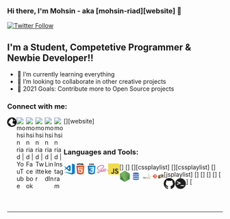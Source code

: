 ### Hi there, I'm Mohsin - aka [mohsin-riad][website] 👋

[![Twitter Follow](https://img.shields.io/twitter/follow/codeSTACKr?color=1DA1F2&logo=twitter&style=for-the-badge)](https://twitter.com/imriad)

## I'm a Student, Competetive Programmer & Newbie Developer!!

- 🌱 I’m currently learning everything 
- 👯 I’m looking to collaborate in other creative projects
- 🥅 2021 Goals: Contribute more to Open Source projects

### Connect with me:

[<img align="left" alt="mohsinriad.com" width="22px" src="https://raw.githubusercontent.com/iconic/open-iconic/master/svg/globe.svg" />][website]
[<img align="left" alt="mohsin riad | YouTube" width="22px" src="https://cdn.jsdelivr.net/npm/simple-icons@v3/icons/youtube.svg" />][youtube]
[<img align="left" alt="mohsin riad | Facebook" width="22px" src="https://cdn.jsdelivr.net/npm/simple-icons@v3/icons/facebook.svg" />][facebook]
[<img align="left" alt="mohsin riad | Twitter" width="22px" src="https://cdn.jsdelivr.net/npm/simple-icons@v3/icons/twitter.svg" />][twitter]
[<img align="left" alt="mohsin riad | LinkedIn" width="22px" src="https://cdn.jsdelivr.net/npm/simple-icons@v3/icons/linkedin.svg" />][linkedin]
[<img align="left" alt="mohsin riad | Instagram" width="22px" src="https://cdn.jsdelivr.net/npm/simple-icons@v3/icons/instagram.svg" />][instagram]

<br />

### Languages and Tools:

[<img align="left" alt="Visual Studio Code" width="26px" src="https://raw.githubusercontent.com/github/explore/80688e429a7d4ef2fca1e82350fe8e3517d3494d/topics/visual-studio-code/visual-studio-code.png" />]
[<img align="left" alt="HTML5" width="26px" src="https://raw.githubusercontent.com/github/explore/80688e429a7d4ef2fca1e82350fe8e3517d3494d/topics/html/html.png" />]
[<img align="left" alt="CSS3" width="26px" src="https://raw.githubusercontent.com/github/explore/80688e429a7d4ef2fca1e82350fe8e3517d3494d/topics/css/css.png" />][cssplaylist]
[<img align="left" alt="Sass" width="26px" src="https://raw.githubusercontent.com/github/explore/80688e429a7d4ef2fca1e82350fe8e3517d3494d/topics/sass/sass.png" />][cssplaylist]
[<img align="left" alt="JavaScript" width="26px" src="https://raw.githubusercontent.com/github/explore/80688e429a7d4ef2fca1e82350fe8e3517d3494d/topics/javascript/javascript.png" />][jsplaylist]
[<img align="left" alt="Node.js" width="26px" src="https://raw.githubusercontent.com/github/explore/80688e429a7d4ef2fca1e82350fe8e3517d3494d/topics/nodejs/nodejs.png" />]
[<img align="left" alt="SQL" width="26px" src="https://raw.githubusercontent.com/github/explore/80688e429a7d4ef2fca1e82350fe8e3517d3494d/topics/sql/sql.png" />]
[<img align="left" alt="MySQL" width="26px" src="https://raw.githubusercontent.com/github/explore/80688e429a7d4ef2fca1e82350fe8e3517d3494d/topics/mysql/mysql.png" />]
[<img align="left" alt="Git" width="26px" src="https://raw.githubusercontent.com/github/explore/80688e429a7d4ef2fca1e82350fe8e3517d3494d/topics/git/git.png" />]
[<img align="left" alt="GitHub" width="26px" src="https://raw.githubusercontent.com/github/explore/78df643247d429f6cc873026c0622819ad797942/topics/github/github.png" />]
[<img align="left" alt="Terminal" width="26px" src="https://raw.githubusercontent.com/github/explore/80688e429a7d4ef2fca1e82350fe8e3517d3494d/topics/terminal/terminal.png" />

<br />
<br />

---
 
[twitter]: https://twitter.com/iamriad
[facebook]: https://facebook.com/mdmohsin.riad
[youtube]: https://www.youtube.com/channel/UC7MjC_y8lv1StUVJkyTUl0Q
[instagram]: https://instagram.com/mohsin_riad
[linkedin]: https://www.linkedin.com/in/mohsin-riad/